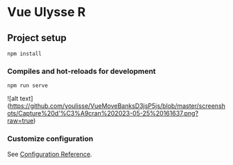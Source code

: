 # Vue Ulysse R

## Project setup
```
npm install
```

### Compiles and hot-reloads for development
```
npm run serve
```
![alt text] (https://github.com/youlisse/VueMoveBanksD3jsP5js/blob/master/screenshots/Capture%20d'%C3%A9cran%202023-05-25%20161637.png?raw=true)

### Customize configuration
See [Configuration Reference](https://cli.vuejs.org/config/).
